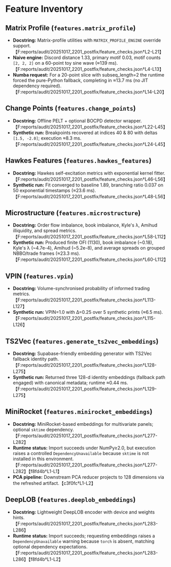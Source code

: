 # Feature Inventory

## Matrix Profile (`features.matrix_profile`)
- **Docstring:** Matrix-profile utilities with `MATRIX_PROFILE_ENGINE` override support.【F:reports/audit/20251017_2201_postfix/feature_checks.json†L2-L21】
- **Naive engine:** Discord distance 1.33, primary motif 0.03, motif counts `[2, 2, 2]` on a 60-point toy sine wave (≈139 ms).【F:reports/audit/20251017_2201_postfix/feature_checks.json†L4-L13】
- **Numba request:** For a 20-point slice with subseq_length=2 the runtime forced the pure-Python fallback, completing in ≈13.7 ms (no JIT dependency required).【F:reports/audit/20251017_2201_postfix/feature_checks.json†L14-L20】

## Change Points (`features.change_points`)
- **Docstring:** Offline PELT + optional BOCPD detector wrapper.【F:reports/audit/20251017_2201_postfix/feature_checks.json†L22-L45】
- **Synthetic run:** Breakpoints recovered at indices 40 & 80 with deltas `[1.5, -2.0]`; execution ≈8.3 ms.【F:reports/audit/20251017_2201_postfix/feature_checks.json†L24-L45】

## Hawkes Features (`features.hawkes_features`)
- **Docstring:** Hawkes self-excitation metrics with exponential kernel fitter.【F:reports/audit/20251017_2201_postfix/feature_checks.json†L46-L56】
- **Synthetic run:** Fit converged to baseline 1.89, branching ratio 0.037 on 50 exponential timestamps (≈23.6 ms).【F:reports/audit/20251017_2201_postfix/feature_checks.json†L48-L56】

## Microstructure (`features.microstructure`)
- **Docstring:** Order flow imbalance, book imbalance, Kyle's λ, Amihud illiquidity, and spread metrics.【F:reports/audit/20251017_2201_postfix/feature_checks.json†L58-L112】
- **Synthetic run:** Produced finite OFI (1130), book imbalance (~0.18), Kyle's λ (~4.7e-4), Amihud (~5.2e-8), and average spreads on grouped NBBO/trade frames (≈23.3 ms).【F:reports/audit/20251017_2201_postfix/feature_checks.json†L60-L112】

## VPIN (`features.vpin`)
- **Docstring:** Volume-synchronised probability of informed trading metrics.【F:reports/audit/20251017_2201_postfix/feature_checks.json†L113-L127】
- **Synthetic run:** VPIN=1.0 with Δ=0.25 over 5 synthetic prints (≈6.5 ms).【F:reports/audit/20251017_2201_postfix/feature_checks.json†L115-L126】

## TS2Vec (`features.generate_ts2vec_embeddings`)
- **Docstring:** Supabase-friendly embedding generator with TS2Vec fallback identity path.【F:reports/audit/20251017_2201_postfix/feature_checks.json†L128-L275】
- **Synthetic run:** Returned three 128-d identity embeddings (fallback path engaged) with canonical metadata; runtime ≈0.44 ms.【F:reports/audit/20251017_2201_postfix/feature_checks.json†L129-L275】

## MiniRocket (`features.minirocket_embeddings`)
- **Docstring:** MiniRocket-based embeddings for multivariate panels; optional `sktime` dependency.【F:reports/audit/20251017_2201_postfix/feature_checks.json†L277-L282】
- **Runtime status:** Import succeeds under NumPy≥2.0, but execution raises a controlled `DependencyUnavailable` because `sktime` is not installed in this environment.【F:reports/audit/20251017_2201_postfix/feature_checks.json†L277-L282】【f8fd4b†L1-L1】
- **PCA pipeline:** Downstream PCA reducer projects to 128 dimensions via the refreshed artifact.【c3f0fc†L1-L2】

## DeepLOB (`features.deeplob_embeddings`)
- **Docstring:** Lightweight DeepLOB encoder with device and weights hints.【F:reports/audit/20251017_2201_postfix/feature_checks.json†L283-L286】
- **Runtime status:** Import succeeds; requesting embeddings raises a `DependencyUnavailable` warning because `torch` is absent, matching optional dependency expectations.【F:reports/audit/20251017_2201_postfix/feature_checks.json†L283-L286】【f8fd4b†L1-L2】
